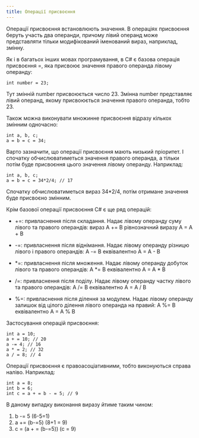 ```yaml
---
title: Операції присвоєння
---
```


Операції присвоєння встановлюють значення. В операціях присвоєння беруть участь два операнди, причому лівий операнд може представляти тільки модифікований іменований вираз, наприклад, змінну.

Як і в багатьох інших мовах програмування, в C# є базова операція присвоєння =, яка присвоює значення правого операнда лівому операнду:

	int number = 23;

Тут змінній number присвоюється число 23. Змінна number представляє лівий операнд, якому присвоюється значення правого операнда, тобто 23.

Також можна виконувати множинне присвоєння відразу кількох змінним одночасно:

	int a, b, c;
	a = b = c = 34;

Варто зазначити, що операції присвоєння мають низький пріоритет. І спочатку обчислюватиметься значення правого операнда, а тільки потім буде присвоєння цього значення лівому операнду. Наприклад:

	int a, b, c;
	a = b = c = 34*2/4; // 17

Спочатку обчислюватиметься вираз 34\*2/4, потім отримане значення буде присвоєно змінним.

Крім базової операції присвоєння C# є ще ряд операцій:

- +=: привласнення після складання. Надає лівому операнду суму лівого та правого операндів: вираз A += B рівнозначний виразу A = A + B

- -=: привласнення після віднімання. Надає лівому операнду різницю лівого і правого операндів: A -= B еквівалентно A = A - B

- \*=: привласнення після множення. Надає лівому операнду добуток лівого та правого операндів: A *= B еквівалентно A = A * B

- /=: привласнення після поділу. Надає лівому операнду частку лівого та правого операндів: A /= B еквівалентно A = A / B

- %=: привласнення після ділення за модулем. Надає лівому операнду залишок від цілого ділення лівого операнда на правий: A %= B еквівалентно A = A % B

Застосування операцій присвоєння:

	int a = 10;
	a + = 10; // 20
	a -= 4; // 16
	a * = 2; // 32
	a / = 8; // 4

Операції присвоєння є правоасоціативними, тобто виконуються справа наліво. Наприклад:

	int a = 8;
	int b = 6;
	int c = a + = b - = 5; // 9

В даному випадку виконання виразу йтиме таким чином:

1. b -= 5 (6-5=1)
2. a += (b-=5) (8+1 = 9)
3. c = (a + = (b-=5)) (c = 9)